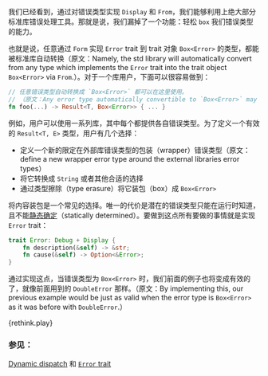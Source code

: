 我们已经看到，通过对错误类型实现 `Display` 和 `From`，我们能够利用上绝大部分标准库错误处理工具。那就是说，我们漏掉了一个功能：轻松 `box` 我们错误类型的能力。

也就是说，任意通过 `Form` 实现 `Error` trait 到 trait 对象 `Box<Error>` 的类型，都能被标准库自动转换（原文：Namely, the std library will automatically convert from any type which implements the `Error` trait into the trait object `Box<Error>` via `From`.）。对于一个库用户，下面可以很容易做到：

```rust
// 任意错误类型自动转换成 `Box<Error>` 都可以在这里使用。
// （原文：Any error type automatically convertible to `Box<Error>` may be used here.）
fn foo(...) -> Result<T, Box<Error>> { ... }
```

例如，用户可以使用一系列库，其中每个都提供各自错误类型。为了定义一个有效的 `Result<T, E>` 类型，用户有几个选择：

* 定义一个新的限定在外部库错误类型的包装（wrapper）错误类型（原文：define a new wrapper error type around the external libraries error types）
* 将它转换成 `String` 或者其他合适的选择
* 通过类型擦除（type erasure）将它装包（box）成 `Box<Error>`

将内容装包是一个常见的选择。唯一的代价是潜在的错误类型只能在运行时知道，且不能[静态确定][dynamic_dispatch]（statically determined）。要做到这点所有要做的事情就是实现 `Error` trait：

```rust
trait Error: Debug + Display {
    fn description(&self) -> &str;
    fn cause(&self) -> Option<&Error>;
}
```

通过实现这点，当错误类型为 `Box<Error>` 时，我们前面的例子也将变成有效的了，就像前面用到的 `DoubleError` 那样。（原文：By implementing this, our previous example would be just as valid when the error type is `Box<Error>` as it was before with `DoubleError`.）

{rethink.play}

### 参见：

[Dynamic dispatch][dynamic_dispatch] 和 [`Error` trait][error]

[dynamic_dispatch]: http://doc.rust-lang.org/book/trait-objects.html#dynamic-dispatch
[error]: http://doc.rust-lang.org/std/error/trait.Error.html
